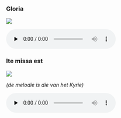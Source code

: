 ### Gloria

![](./mass-xi-gloria.jpg)

<audio src="https://storage.googleapis.com/kyriale/djc_11_gloria_mp3_1.mp3" preload="none" controls="controls"></audio>

### Ite missa est

![](./mass-xi-ite.png)

*(de melodie is die van het Kyrie)*

<audio src="https://storage.googleapis.com/kyriale/mass-xi-ite.mp3" preload="none" controls="controls"></audio>

